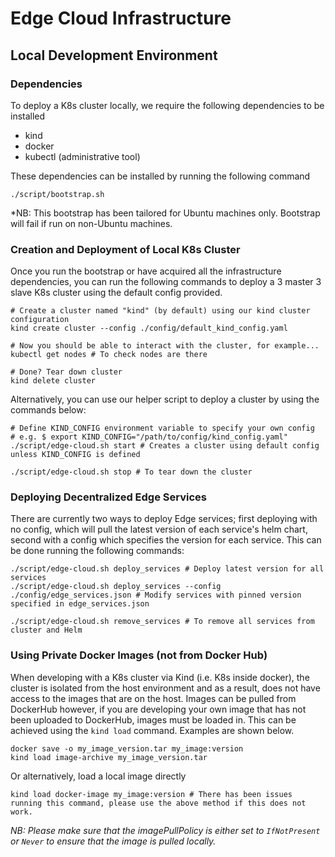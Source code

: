 # Edge Cloud Infrastructure

## Local Development Environment

### Dependencies

To deploy a K8s cluster locally, we require the following dependencies to be installed

- kind
- docker
- kubectl (administrative tool)

These dependencies can be installed by running the following command

    ./script/bootstrap.sh

\*NB: This bootstrap has been tailored for Ubuntu machines only. Bootstrap will fail if run on non-Ubuntu machines.

### Creation and Deployment of Local K8s Cluster

Once you run the bootstrap or have acquired all the infrastructure dependencies, you can run the following commands to deploy a 3 master 3 slave K8s cluster using the default config provided.

    # Create a cluster named "kind" (by default) using our kind cluster configuration
    kind create cluster --config ./config/default_kind_config.yaml

    # Now you should be able to interact with the cluster, for example...
    kubectl get nodes # To check nodes are there

    # Done? Tear down cluster
    kind delete cluster

Alternatively, you can use our helper script to deploy a cluster by using the commands below:

    # Define KIND_CONFIG environment variable to specify your own config
    # e.g. $ export KIND_CONFIG="/path/to/config/kind_config.yaml"
    ./script/edge-cloud.sh start # Creates a cluster using default config unless KIND_CONFIG is defined

    ./script/edge-cloud.sh stop # To tear down the cluster

### Deploying Decentralized Edge Services

There are currently two ways to deploy Edge services; first deploying with no config, which will pull the latest version of each service's helm chart, second with a config which specifies the version for each service. This can be done running the following commands:

    ./script/edge-cloud.sh deploy_services # Deploy latest version for all services
    ./script/edge-cloud.sh deploy_services --config ./config/edge_services.json # Modify services with pinned version specified in edge_services.json

    ./script/edge-cloud.sh remove_services # To remove all services from cluster and Helm

### Using Private Docker Images (not from Docker Hub)

When developing with a K8s cluster via Kind (i.e. K8s inside docker), the cluster is isolated from the host environment and as a result, does not have access to the images that are on the host.
Images can be pulled from DockerHub however, if you are developing your own image that has not been uploaded to DockerHub, images must be loaded in. This can be achieved using the `kind load` command. Examples are shown below.

    docker save -o my_image_version.tar my_image:version
    kind load image-archive my_image_version.tar

Or alternatively, load a local image directly

    kind load docker-image my_image:version # There has been issues running this command, please use the above method if this does not work.

*NB: Please make sure that the imagePullPolicy is either set to `IfNotPresent` or `Never` to ensure that the image is pulled locally.*
